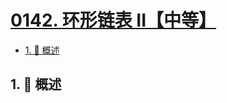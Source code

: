 # [0142. 环形链表 II【中等】](https://github.com/Tdahuyou/TNotes.leetcode/tree/main/notes/0142.%20%E7%8E%AF%E5%BD%A2%E9%93%BE%E8%A1%A8%20II%E3%80%90%E4%B8%AD%E7%AD%89%E3%80%91)

<!-- region:toc -->

- [1. 📝 概述](#1--概述)

<!-- endregion:toc -->

## 1. 📝 概述
